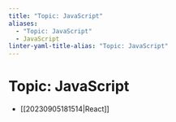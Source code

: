 ```yaml
---
title: "Topic: JavaScript"
aliases:
  - "Topic: JavaScript"
  - JavaScript
linter-yaml-title-alias: "Topic: JavaScript"
---
```


# Topic: JavaScript

- [[20230905181514|React]]
